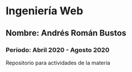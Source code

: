 # Ingeniería Web

## Nombre: Andrés Román Bustos

### Período: Abril 2020 - Agosto 2020

Repositorio para actividades de la materia
